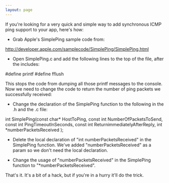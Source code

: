 ```yaml
---
layout: page
---
```


If you're looking for a very quick and simple way to add synchronous ICMP ping support to your app, here's how:


* Grab Apple's SimplePing sample code from:

http://developer.apple.com/samplecode/SimplePing/SimplePing.html

* Open SimplePing.c and add the following lines to the top of the file, after the includes:

    
#define printf
#define fflush


This stops the code from dumping all those printf messages to the console. Now we need to change the code to return the number of ping packets we successfully received:

* Change the declaration of the SimplePing function to the following in the .h and the .c file:

    
int SimplePing(const char* HostToPing, const int NumberOfPacketsToSend, const int PingTimeoutInSeconds, const int ReturnimmediatelyAfterReply,  int *numberPacketsReceived );


* Delete the local declaration of "int numberPacketsReceived" in the SimplePing function. We've added "numberPacketsReceived" as a param so we don't need the local declaration.

* Change the usage of "numberPacketsReceived" in the SimplePing function to "*numberPacketsReceived". 



That's it. It's a bit of a hack, but if you're in a hurry it'll do the trick.
